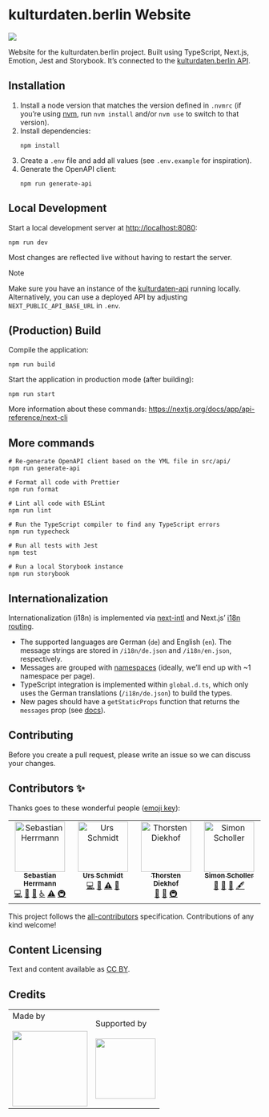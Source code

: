 # kulturdaten.berlin Website

[![](https://img.shields.io/badge/Built%20with%20%E2%9D%A4%EF%B8%8F-at%20Technologiestiftung%20Berlin-blue)](https://www.technologiestiftung-berlin.de/)

Website for the kulturdaten.berlin project. Built using TypeScript, Next.js, Emotion, Jest and Storybook. It’s connected to the [kulturdaten.berlin API](https://github.com/technologiestiftung/kulturdaten-api).

## Installation

1. Install a node version that matches the version defined in `.nvmrc` (if you’re using [nvm](https://github.com/nvm-sh/nvm), run `nvm install` and/or `nvm use` to switch to that version).
2. Install dependencies:
   ```shell
   npm install
   ```
3. Create a `.env` file and add all values (see `.env.example` for inspiration).
4. Generate the OpenAPI client:
   ```shell
   npm run generate-api
   ```

## Local Development

Start a local development server at <http://localhost:8080>:

```shell
npm run dev
```

Most changes are reflected live without having to restart the server.

> [!NOTE]
> Make sure you have an instance of the [kulturdaten-api](https://github.com/technologiestiftung/kulturdaten-api) running locally. Alternatively, you can use a deployed API by adjusting `NEXT_PUBLIC_API_BASE_URL` in `.env`.

## (Production) Build

Compile the application:

```shell
npm run build
```

Start the application in production mode (after building):

```shell
npm run start
```

More information about these commands: <https://nextjs.org/docs/app/api-reference/next-cli>

## More commands

```shell
# Re-generate OpenAPI client based on the YML file in src/api/
npm run generate-api

# Format all code with Prettier
npm run format

# Lint all code with ESLint
npm run lint

# Run the TypeScript compiler to find any TypeScript errors
npm run typecheck

# Run all tests with Jest
npm test

# Run a local Storybook instance
npm run storybook
```

## Internationalization

Internationalization (i18n) is implemented via [next-intl](https://next-intl-docs.vercel.app/) and Next.js’ [i18n routing](https://nextjs.org/docs/pages/building-your-application/routing/internationalization).

- The supported languages are German (`de`) and English (`en`). The message strings are stored in `/i18n/de.json` and `/i18n/en.json`, respectively.
- Messages are grouped with [namespaces](https://next-intl-docs.vercel.app/docs/usage/messages#structuring-messages) (ideally, we’ll end up with ~1 namespace per page).
- TypeScript integration is implemented within `global.d.ts`, which only uses the German translations (`/i18n/de.json`) to build the types.
- New pages should have a `getStaticProps` function that returns the `messages` prop (see [docs](https://next-intl-docs.vercel.app/docs/getting-started/pages-router)).


## Contributing

Before you create a pull request, please write an issue so we can discuss your changes.


## Contributors ✨

Thanks goes to these wonderful people ([emoji key](https://allcontributors.org/docs/en/emoji-key)):

<!-- ALL-CONTRIBUTORS-LIST:START - Do not remove or modify this section -->
<!-- prettier-ignore-start -->
<!-- markdownlint-disable -->
<table>
  <tbody>
    <tr>
      <td align="center" valign="top" width="14.28%"><a href="https://herrherrmann.net/"><img src="https://avatars.githubusercontent.com/u/6429568?v=4?s=100" width="100px;" alt="Sebastian Herrmann"/><br /><sub><b>Sebastian Herrmann</b></sub></a><br /><a href="https://github.com/Technologiestiftung Berlin/kulturdaten-website/commits?author=herrherrmann" title="Code">💻</a> <a href="#ideas-herrherrmann" title="Ideas, Planning, & Feedback">🤔</a> <a href="https://github.com/Technologiestiftung Berlin/kulturdaten-website/pulls?q=is%3Apr+reviewed-by%3Aherrherrmann" title="Reviewed Pull Requests">👀</a> <a href="#a11y-herrherrmann" title="Accessibility">️️️️♿️</a> <a href="https://github.com/Technologiestiftung Berlin/kulturdaten-website/commits?author=herrherrmann" title="Tests">⚠️</a> <a href="#infra-herrherrmann" title="Infrastructure (Hosting, Build-Tools, etc)">🚇</a></td>
      <td align="center" valign="top" width="14.28%"><a href="https://github.com/ZenVega"><img src="https://avatars.githubusercontent.com/u/50147356?v=4?s=100" width="100px;" alt="Urs Schmidt"/><br /><sub><b>Urs Schmidt</b></sub></a><br /><a href="https://github.com/Technologiestiftung Berlin/kulturdaten-website/commits?author=ZenVega" title="Code">💻</a> <a href="#ideas-ZenVega" title="Ideas, Planning, & Feedback">🤔</a> <a href="https://github.com/Technologiestiftung Berlin/kulturdaten-website/commits?author=ZenVega" title="Tests">⚠️</a> <a href="https://github.com/Technologiestiftung Berlin/kulturdaten-website/pulls?q=is%3Apr+reviewed-by%3AZenVega" title="Reviewed Pull Requests">👀</a></td>
      <td align="center" valign="top" width="14.28%"><a href="https://github.com/ThorstenDiekhof"><img src="https://avatars.githubusercontent.com/u/121924163?v=4?s=100" width="100px;" alt="Thorsten Diekhof"/><br /><sub><b>Thorsten Diekhof</b></sub></a><br /><a href="#ideas-ThorstenDiekhof" title="Ideas, Planning, & Feedback">🤔</a> <a href="https://github.com/Technologiestiftung Berlin/kulturdaten-website/pulls?q=is%3Apr+reviewed-by%3AThorstenDiekhof" title="Reviewed Pull Requests">👀</a> <a href="#infra-ThorstenDiekhof" title="Infrastructure (Hosting, Build-Tools, etc)">🚇</a></td>
      <td align="center" valign="top" width="14.28%"><a href="https://github.com/BugBoomBang"><img src="https://avatars.githubusercontent.com/u/30436389?v=4?s=100" width="100px;" alt="Simon Scholler"/><br /><sub><b>Simon Scholler</b></sub></a><br /><a href="#ideas-BugBoomBang" title="Ideas, Planning, & Feedback">🤔</a> <a href="https://github.com/Technologiestiftung Berlin/kulturdaten-website/pulls?q=is%3Apr+reviewed-by%3ABugBoomBang" title="Reviewed Pull Requests">👀</a> <a href="#design-BugBoomBang" title="Design">🎨</a> <a href="#content-BugBoomBang" title="Content">🖋</a></td>
    </tr>
  </tbody>
</table>

<!-- markdownlint-restore -->
<!-- prettier-ignore-end -->

<!-- ALL-CONTRIBUTORS-LIST:END -->

This project follows the [all-contributors](https://github.com/all-contributors/all-contributors) specification. Contributions of any kind welcome!


## Content Licensing

Text and content available as [CC BY](https://creativecommons.org/licenses/by/3.0/de/).


## Credits

<table>
    <tr>
        <td>
            Made by
            <br />
            <br />
            <a href="https://www.technologiestiftung-berlin.de/">
                <img width="150" src="https://logos.citylab-berlin.org/logo-tsb-outline.svg" />
            </a>
        </td>
        <td>
            Supported by
            <br />
            <br />
            <a src="https://www.berlin.de/sen/kultur/en/">
                <img width="120" src="https://logos.citylab-berlin.org/logo-berlin-senkueu-en.svg" />
            </a>
        </td>
    </tr>
</table>
